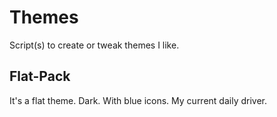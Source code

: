 # Themes
Script(s) to create or tweak themes I like.

## Flat-Pack
It's a flat theme. Dark. With blue icons. My current daily driver.